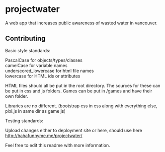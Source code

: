 # projectwater
A web app that increases public awareness of wasted water in vancouver.

## Contributing

Basic style standards:

PascalCase for objects/types/classes  
camelCase for variable names  
underscored_lowercase for html file names  
lowercase for HTML ids or attributes  

HTML files should all be put in the root directory. The sources for these can be put in css and js folders.
Games can be put in /games and have their own folder.   

Libraries are no different. (bootstrap css in css along with everything else, pixi.js in same dir as game js) 

Testing standards:  

Upload changes either to deployment site or here, should use here http://hahafunnyme.me/projectwater/ 

Feel free to edit this readme with more information.